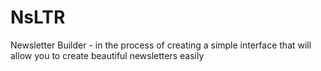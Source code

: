 # NsLTR
Newsletter Builder - in the process of creating a simple interface that will allow you to create beautiful newsletters easily 
